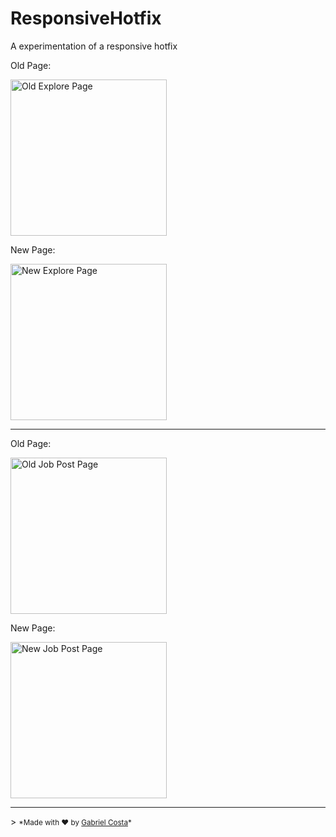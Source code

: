 # ResponsiveHotfix
A experimentation of a responsive hotfix


<p>Old Page:</p>
<img src="https://i.imgur.com/V0fQd3b.gif" width="250" title="Old Explore Page"/>

<p>New Page:</p>
<img src="https://i.imgur.com/Qruo69x.gif" width="250" title="New Explore Page"/>

<hr/>

<p>Old Page:</p>
<img src="https://i.imgur.com/E1Aewcd.gif" width="250" title="Old Job Post Page"/>

<p>New Page:</p>
<img src="https://i.imgur.com/za1zYir.gif" width="250" title="New Job Post Page"/>

<hr/>
> <small>*Made with ❤️ by <a href="https://github.com/Agezao">Gabriel Costa</a>*</small>
